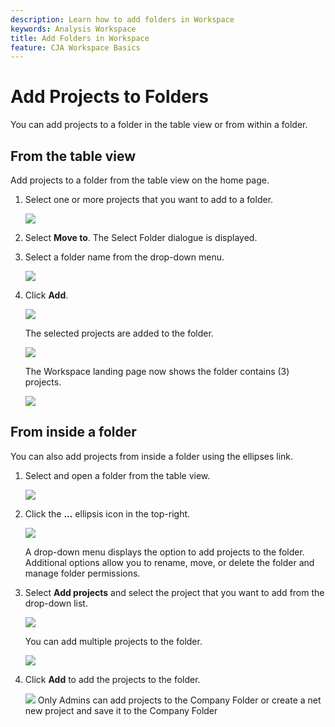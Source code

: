 ```yaml
---
description: Learn how to add folders in Workspace
keywords: Analysis Workspace
title: Add Folders in Workspace
feature: CJA Workspace Basics
---
```


# Add Projects to Folders

You can add projects to a folder in the table view or from within a
folder.

## From the table view

Add projects to a folder from the table view on the home page.

1.  Select one or more projects that you want to add to a folder.

    ![](/help/analysis-workspace/build-workspace-project/assets/move-tv-selected.png)

1.  Select **Move to**. The Select Folder dialogue is displayed.

1.  Select a folder name from the drop-down menu.

    ![](/help/analysis-workspace/build-workspace-project/assets/move-select-folder.png)

1.  Click **Add**.

    ![](/help/analysis-workspace/build-workspace-project/assets/move-add.png)

    The selected projects are added to the folder.

    ![](/help/analysis-workspace/build-workspace-project/assets/move-projects-added.png)

    The Workspace landing page now shows the folder contains (3) projects.

    ![](/help/analysis-workspace/build-workspace-project/assets/move-folders-updated.png)

## From inside a folder

You can also add projects from inside a folder using the ellipses link.

1.  Select and open a folder from the table view.

    ![](/help/analysis-workspace/build-workspace-project/assets/move-open-folder.png)

1.  Click the **...** ellipsis icon in the top-right.

    ![](/help/analysis-workspace/build-workspace-project/assets/add-projects-elipsis.png)

    A drop-down menu displays the option to add projects to the folder.
Additional options allow you to rename, move, or delete the folder and
manage folder permissions.

1.  Select **Add projects** and select the project that you want to add
    from the drop-down list.

    ![](/help/analysis-workspace/build-workspace-project/assets/select-add-projects.png)

    You can add multiple projects to the folder.

    ![](/help/analysis-workspace/build-workspace-project/assets/move-add-multiple-projects.png)

1.  Click **Add** to add the projects to the folder.

    ![](/help/analysis-workspace/build-workspace-project/assets/move-added-items.png)
Only Admins can add projects to the Company Folder or create a net new
project and save it to the Company Folder
